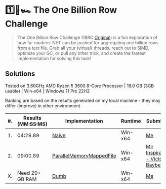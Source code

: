 # 1️⃣🐝🏎️ The One Billion Row Challenge

> The One Billion Row Challenge (1BRC [Original](https://github.com/gunnarmorling/1brc)) is a fun exploration of how far modern .NET can be pushed for aggregating one billion rows from a text file.
> Grab all your (virtual) threads, reach out to SIMD, optimize your GC, or pull any other trick, and create the fastest implementation for solving this task!

## Solutions

Tested on 3.60GHz AMD Ryzen 5 3600 6-Core Processor | 16.0 GB (3GB usable) | Win-x64 | Windows 11 Pro 22H2

Ranking are based on the results generated on my local machine - they may differ (improve) in other environment

| #. | Results (MM:SS:MS) | Implementation                                                                                                   | Runtime | Submitter                                                                                              |
|----|--------------------|------------------------------------------------------------------------------------------------------------------|---------|--------------------------------------------------------------------------------------------------------|
| 1. | 04:29.89           | [Naive](https://github.com/KoditkarVedant/1brc/tree/main/src/OneBRC/Naive)                                       | Win-x64 | [Me](https://github.com/KoditkarVedant)                                                                |
| 2. | 09:00.59           | [ParallelMemoryMappedFile](https://github.com/KoditkarVedant/1brc/tree/main/src/OneBRC/ParallelMemoryMappedFile) | Win-x64 | [Me](https://github.com/KoditkarVedant) [Inspiration - Victor Baybekov](https://github.com/buybackoff) |
| X. | Need 20+ GB RAM    | [Dumb](https://github.com/KoditkarVedant/1brc/tree/main/src/OneBRC/Dumb)                                         | Win-x64 | [Me](https://github.com/KoditkarVedant)                                                                |
